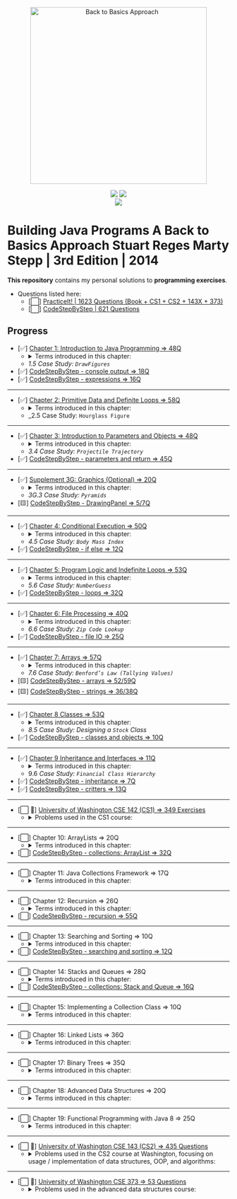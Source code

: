 <p align="center">
  <a href="https://www.amazon.com/Building-Java-Programs-Stuart-Reges/dp/0133360903">
  <img src="https://images-na.ssl-images-amazon.com/images/I/51qxMiwkkAL._SX402_BO1,204,203,200_.jpg" 
  height="400" 
  title="Back to Basics Approach" 
  alt="Back to Basics Approach"></a>
</p>
<p align="center">
<img src="https://img.shields.io/badge/In%20Progress-University of Washington CSE 142 (CS1)-blue.svg" />
  <img src="https://img.shields.io/badge/Made%20With-Java 8-purple.svg" /> <br>
  <img src="https://img.shields.io/badge/Supplmented%20With-PracticeIt! and CodeStepByStep-brown.svg" />
</p>

# Building Java Programs A Back to Basics Approach Stuart Reges Marty Stepp | 3rd Edition | 2014

**This repository** contains my personal solutions to **programming exercises**.

- Questions listed here:
  - [⬜] [PracticeIt! | 1623 Questions (Book + CS1 + CS2 + 143X + 373)](https://practiceit.cs.washington.edu/problem/list)
  - [⬜] [CodeStepByStep | 621 Questions](https://www.codestepbystep.com/problem/list/java)

## Progress

- [✅] [Chapter 1: Introduction to Java Programming => 48Q](https://bit.ly/3mfBMjO)
  - <details>
      <summary>Terms introduced in this chapter:</summary>
      <ul>
      <li>Basic Computing Concepts</li>
      <li>Program Errors</li>
      <li>Procedural Decomposition</li>
      </ul>
    </details>
  - _1.5 Case Study: `DrawFigures`_
- [✅] [CodeStepByStep - console output => 18Q](https://bit.ly/3kvcqit)
- [✅] [CodeStepByStep - expressions => 16Q](https://bit.ly/3byVRxJ)

---

- [✅] [Chapter 2: Primitive Data and Definite Loops => 58Q](https://bit.ly/3o9IloY)
  - <details>
      <summary>Terms introduced in this chapter:</summary>
      <ul>
      <li>Date Type</li>
      <li>Expression</li>
      <li>Literal</li>
      <li>Operator</li>
      <li>Operand</li>
      <li>Scientific Notation(<code>1e10</code>)</li>
      <li><code>x % y = x - (x / y) * y</code></li>
      <li>Declaration</li>
      <li><code>String</code> Concatenation</li>
      <li>The <code>for</code> Loop</li>
      <li>Scope</li>
      <li>Local Variable</li>
      <li>Localizing</li>
      <li>Pseudocode</li>
      <li>Class Constants</li>
      </ul>
    </details>
  - _2.5 Case Study: `Hourglass Figure`

---

- [✅] [Chapter 3: Introduction to Parameters and Objects => 48Q](https://bit.ly/3ljfbC1)
  - <details>
      <summary>Terms introduced in this chapter:</summary>
      <ul>
      <li>formal and actual parameters</li>
      <li>method signature and overloading</li>
      <li><code>Math</code> class</li>
      <li><code>static</code> methods <code>className.method</code></li>
      <li><code>String</code> class</li>
      <li><code>Immutable</code> Object</li>
      <li><code>Constructor</code></li>
      <li><code>class_object.method</code></li>
      </ul>
    </details>
  - _3.4 Case Study: `Projectile Trajectory`_
- [✅] [CodeStepByStep - parameters and return => 45Q](https://bit.ly/3bYxoSV)

---

- [✅] [Supplement 3G: Graphics (Optional) => 20Q](https://bit.ly/3nhUvvV)
  - <details>
      <summary>Terms introduced in this chapter:</summary>
      <ul>
      <li><code>DrawingPanel</code></li>
      <li>Drawing Lines and Shapes</li>
      <li><code>Colors</code></li>
      <li>Drawing with Loops</li>
      </ul>
    </details>
  - _3G.3 Case Study: `Pyramids`_
- [🟨] [CodeStepByStep - DrawingPanel => 5/7Q](https://bit.ly/31A95G9)

---

- [✅] [Chapter 4: Conditional Execution => 50Q](https://bit.ly/2INCjeQ)
  - <details>
      <summary>Terms introduced in this chapter:</summary>
      <ul>
      <li>Relational Operators</li>
      <li>Object Equality (<code>equals</code>, <code>hash</code>, <code>Object</code>)</li>
      <li>Factoring <code>if/else</code> Statements</li>
      <li>Cumulative Algorithms (sum, min/max)</li>
      <li>Round-off Errors</li>
      <li><code>char</code> Type</li>
      <li><code>printf</code> (use it to round doubles)</li>
      <li>Throwing <code>Exceptions</code></li>
      <li>Reasoning about Paths</li>
      <li>Design Heuristics</li>
      </ul>
    </details>
  - _4.5 Case Study: `Body Mass Index`_
- [✅] [CodeStepByStep - if else => 12Q](https://bit.ly/3rhDDHQ)

---

- [✅] [Chapter 5: Program Logic and Indefinite Loops => 53Q](https://bit.ly/3sAC0WS)
  - <details>
      <summary>Terms introduced in this chapter:</summary>
      <ul>
      <li><code>while</code> Loop (Priming a Loop, “dummy” value)</li>
      <li>random numbers (<code>Math.random()</code>, <code>Random</code> class)</li>
      <li>Simulations</li>
      <li><code>do/while</code></li>
      <li>Sentinel Loops</li>
      <li>Fencepost<ul>
      <li>Fencepost with <code>if</code></li>
      </ul>
      </li>
      <li><code>boolean</code> type</li>
      <li>Logical Operators<ul>
      <li>Short-Circuited Evaluation</li>
      <li>boolean Variables and Flags</li>
      </ul>
      </li>
      <li><code>Scanner</code> Lookahead (<code>hasNext...()</code>)</li>
      <li>Handling User Errors</li>
      <li><code>Assertions</code></li>
      </ul>
    </details>
  - _5.6 Case Study: `NumberGuess`_
- [✅] [CodeStepByStep - loops => 32Q](https://bit.ly/3bEpOxN)

---

- [✅] [Chapter 6: File Processing => 40Q](https://bit.ly/38KFDS2)
  - <details>
      <summary>Terms introduced in this chapter:</summary>
      <ul>
      <li>Files and <code>File</code> Objects</li>
      <li>Reading a File with a <code>Scanner</code><ul>
      <li><code>Checked</code> Exception</li>
      </ul>
      </li>
      <li>Token-Based Processing <code>hasNext...()</code></li>
      <li>Structure of Files and Consuming Input</li>
      <li>Scanner Parameters</li>
      <li><code>Paths</code> and <code>Directories</code></li>
      <li>Complex Input Files</li>
      <li>String Scanners and Line/Token Combinations<ul>
      <li><code>Scanner(File f)</code>, <code>Scanner(String s)</code></li>
      </ul>
      </li>
      <li>Complex Input Files</li>
      <li>Output Files with <code>PrintStream</code><ul>
      <li>Guaranteeing That Files Can Be Read<ul>
      <li><code>canRead()</code></li>
      <li><code>exists()</code></li>
      </ul>
      </li>
      </ul>
      </li>
      </ul>
    </details>
  - _6.6 Case Study: `Zip Code Lookup`_
- [✅] [CodeStepByStep - file IO => 25Q](https://bit.ly/2PN2HZk)

---

- [✅] [Chapter 7: Arrays => 57Q](https://bit.ly/35MZezd)
  - <details>
    <summary>Terms introduced in this chapter:</summary>
      <ul>
      <li>7.1 Array Basics<ul>
      <li>Constructing and Traversing an Array</li>
      <li>Accessing an Array</li>
      <li>Random Access</li>
      <li><em>Buffer overflow</em></li>
      <li><code>Arrays</code> and Methods (alter the contents of arrays)</li>
      <li>The <code>For-Each</code> Loop</li>
      <li>Initializing Arrays</li>
      <li>The <code>Arrays</code> Class</li>
      <li>Value and Reference semantics</li>
      </ul>
      </li>
      <li>7.2 Array-Traversal Algorithms<ul>
      <li>Printing an Array</li>
      <li>Searching and Replacing</li>
      <li>Testing for Equality</li>
      <li>Reversing an Array</li>
      <li>String Traversal Algorithms</li>
      <li>Functional Approach</li>
      </ul>
      </li>
      <li>7.4 Advanced Array Techniques<ul>
      <li>Shifting Values in an Array</li>
      <li>Arrays of <code>Objects</code></li>
      <li>Command-Line Arguments i.e. <code>main(String[] args)</code></li>
      <li>Nested Loop Algorithms</li>
      </ul>
      </li>
      <li>7.5 Multidimensional Arrays<ul>
      <li>Rectangular Two-Dimensional Arrays (Matrix)</li>
      <li>Jagged Arrays</li>
      <li>Arrays of Pixels</li>
      </ul>
      </li>
      </ul>
    </details>
  - _7.6 Case Study: `Benford’s Law (Tallying Values)`_
- [🟨] [CodeStepByStep - arrays => 52/59Q](https://bit.ly/2Pj4lSO)
- [🟨] [CodeStepByStep - strings => 36/38Q](https://bit.ly/3cHnwhT)

---

- [✅] [Chapter 8 Classes => 53Q](https://bit.ly/3m9wffM)
  - <details>
    <summary>Terms introduced in this chapter:</summary>
      <ul>
      <li>8.1 Object-Oriented Programming<ul>
      <li>Classes and Objects</li>
      <li><code>Point</code> Objects</li>
      </ul>
      </li>
      <li>8.2 Object State and Behavior<ul>
      <li>Object State: <code>Fields</code></li>
      <li>Object Behavior: <code>Methods</code></li>
      <li>The Implicit Parameter</li>
      <li><code>Mutators</code> and <code>Accessors</code></li>
      <li>The <code>toString</code> Method</li>
      </ul>
      </li>
      <li>8.3 Object Initialization<ul>
      <li>Constructors</li>
      <li>The Keyword <code>this</code></li>
      <li>Multiple Constructors</li>
      </ul>
      </li>
      <li>8.4 Encapsulation<ul>
      <li><code>Private</code> Fields</li>
      <li><code>Class Invariants</code></li>
      <li>Changing Internal Implementations</li>
      </ul>
      </li>
      </ul>
    </details>  
  - _8.5 Case Study: Designing a `Stock` Class_
- [✅] [CodeStepByStep - classes and objects => 10Q](https://bit.ly/39AGuF3)

---

- [✅] [Chapter 9 Inheritance and Interfaces => 11Q](https://bit.ly/3dtlmBw)
  - <details>
      <summary>Terms introduced in this chapter:</summary>
      <ul>
      <li>9.1 Inheritance Basics<ul>
      <li>Non-programming Hierarchies</li>
      <li><strong><em>Extending</em></strong> a Class</li>
      <li><strong><em>Overriding</em></strong> Methods</li>
      </ul>
      </li>
      <li>9.2 Interacting with the Superclass<ul>
      <li>Calling Overridden Methods</li>
      <li>Accessing Inherited Fields</li>
      <li>Calling a Superclass’s Constructor</li>
      <li><code>DividendStock</code> Behavior</li>
      <li>The <code>Object</code> Class</li>
      <li>The <code>equals</code> Method</li>
      <li>The <code>instanceof</code> Keyword</li>
      </ul>
      </li>
      <li>9.3 <strong><em>Polymorphism</em></strong><ul>
      <li>Polymorphism Mechanics</li>
      <li>Interpreting Inheritance Code</li>
      <li>Interpreting Complex Calls</li>
      </ul>
      </li>
      <li>9.4 Inheritance and Design<ul>
      <li>A Misuse of Inheritance</li>
      <li><code>Is-a</code> Versus <code>Has-a</code> Relationships</li>
      <li><code>Graphics2D</code></li>
      </ul>
      </li>
      <li>9.5 <code>Interfaces</code><ul>
      <li>An Interface for Shapes</li>
      <li>Implementing an Interface</li>
      <li>Benefits of Interfaces</li>
      </ul>
      </li>
      <li>9.6 Case Study: <code>Financial</code> Class Hierarchy<ul>
      <li>Designing the Classes</li>
      <li>Redundant Implementation</li>
      <li><strong><em>Abstract Classes</em></strong></li>
      </ul>
      </li>
      </ul>
      </details>  
  - 9.6 _Case Study: `Financial Class Hierarchy`_
- [✅] [CodeStepByStep - inheritance => 7Q](https://bit.ly/3fyYVh4)
- [✅] [CodeStepByStep - critters => 13Q](https://bit.ly/2QRT8c1)

---

- [⬜ 💪] [University of Washington CSE 142 (CS1) => 349 Exercises]()
  - <details>
      <summary>Problems used in the CS1 course:</summary>
      <ul>
          <li>✅ CS1 Sections(69Q)</li>
          <li>✅ CS1 Labs(59Q)</li>
          <li>⬜ CS1 Exams(Midterm + Final)(221Q)</li>
      </ul>
    </details>

---

- [⬜] Chapter 10: ArrayLists => 20Q
  - <details>
      <summary>Terms introduced in this chapter:</summary>
    </details>  
- [⬜] [CodeStepByStep - collections: ArrayList => 32Q](#)

---

- [⬜] Chapter 11: Java Collections Framework => 17Q
  - <details>
      <summary>Terms introduced in this chapter:</summary>
    </details>  

---

- [⬜] Chapter 12: Recursion => 26Q
  - <details>
      <summary>Terms introduced in this chapter:</summary>
    </details>  
- [⬜] [CodeStepByStep - recursion => 55Q](#)

---

- [⬜] Chapter 13: Searching and Sorting => 10Q
  - <details>
      <summary>Terms introduced in this chapter:</summary>
    </details>
- [⬜] [CodeStepByStep - searching and sorting => 12Q](#)

---

- [⬜] Chapter 14: Stacks and Queues => 28Q
  - <details>
      <summary>Terms introduced in this chapter:</summary>
    </details>  
- [⬜] [CodeStepByStep - collections: Stack and Queue => 16Q](#)

---

- [⬜] Chapter 15: Implementing a Collection Class => 10Q
  - <details>
      <summary>Terms introduced in this chapter:</summary>
    </details>

---

- [⬜] Chapter 16: Linked Lists => 36Q
  - <details>
      <summary>Terms introduced in this chapter:</summary>
    </details>  

---

- [⬜] Chapter 17: Binary Trees => 35Q
  - <details>
      <summary>Terms introduced in this chapter:</summary>
    </details>  

---

- [⬜] Chapter 18: Advanced Data Structures => 20Q
  - <details>
      <summary>Terms introduced in this chapter:</summary>
    </details>  

---

- [⬜] Chapter 19: Functional Programming with Java 8 => 25Q
  - <details>
      <summary>Terms introduced in this chapter:</summary>
    </details>

---

- [⬜ 💪] [University of Washington CSE 143 (CS2) => 435 Questions]()
  - <details>
      <summary>Problems used in the CS2 course at Washington, focusing on  
    usage / implementation of data structures, OOP, and algorithms:</summary>
      <ul>
          <li>CS2 Sections(173)</li>
          <li>CS2 Exams(262)</li>
      </ul>
    </details>

---

- [⬜ 💪] [University of Washington CSE 373 => 53 Questions]()
  - <details>
      <summary>Problems used in the advanced data structures course:</summary>
      <ul>
          <li>CSE 373 Sections(44)</li>
          <li>CSE 373 Midterm Exams(4)</li>
          <li>CSE 373 Final Exams(5)</li>
      </ul>
    </details>